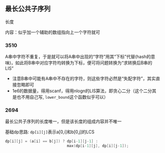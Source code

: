 ## 最长公共子序列
长度

内容：似乎加一个辅助的数组指向上一个字符就可

### 3510
A串中字符不重复，于是就可以将A串中出现的“字符”用其“下标”代替(hash的意味)，如此将B串中对应字符均转换为下标，便可将问题转换为“求转换后B串的LIS”

- 注意B串中可能有A串中不存在的字符，则这些字符必然是“失配字符”，其实直接忽略即可
- 1e6的数据量，得用scanf，得用nlogn的LIS算法，即贪心二分（这个二分其是也不用自己写, `lower_bound`这个函数似乎可以）


### 2694
最长公共子序列的长度唯一，但是该长度的组成内容并不唯一

基础dp思路: `dp[i][j]`表示a[0,i]和b[0,j]的LCS
```c++
dp[i][j] = (a[i] == b[j]) ? dp[i-1][j-1] :
                            max(dp[i-1][j], dp[i][j-1]);

```
